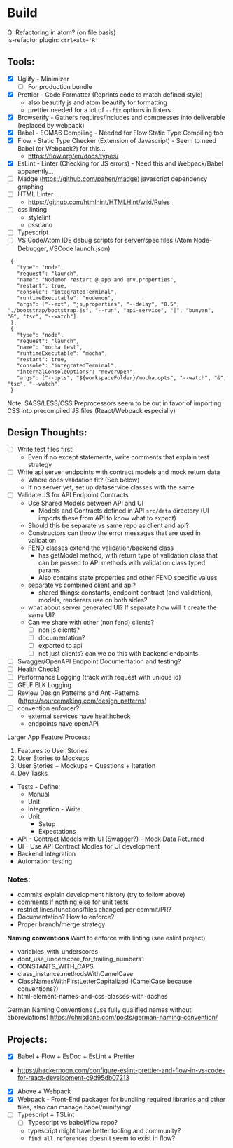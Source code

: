 # Build


Q: Refactoring in atom? (on file basis)  
js-refactor plugin: ``ctrl+alt+'R'``

## Tools:
 - [x] Uglify - Minimizer  
   - [ ] For production bundle
 - [x] Prettier - Code Formatter (Reprints code to match defined style)  
   - also beautify js and atom beautify for formatting  
   - prettier needed for a lot of `--fix` options in linters
 - [x] Browserify - Gathers requires/includes and compresses into deliverable (replaced by webpack)  
 - [x] Babel - ECMA6 Compiling - Needed for Flow Static Type Compiling too  
 - [x] Flow -  Static Type Checker (Extension of Javascript) - Seem to need Babel (or Webpack?) for this...  
   - https://flow.org/en/docs/types/   
 - [x] EsLint - Linter (Checking for JS errors) - Need this and Webpack/Babel apparently...  
 - [ ] Madge (https://github.com/pahen/madge) javascript dependency graphing
 - [ ] HTML Linter  
   - https://github.com/htmlhint/HTMLHint/wiki/Rules
 - [ ] css linting
   - stylelint
   - cssnano
 - [ ] Typescript
 - [ ] VS Code/Atom IDE debug scripts for server/spec files (Atom Node-Debugger, VSCode launch.json)
 ```
  {
    "type": "node",
    "request": "launch",
    "name": "Nodemon restart @ app and env.properties",
    "restart": true,
    "console": "integratedTerminal",
    "runtimeExecutable": "nodemon",
    "args": ["--ext", "js,properties", "--delay", "0.5", "./bootstrap/bootstrap.js", "--run", "api-service", "|", "bunyan", "&", "tsc", "--watch"]
  },
  {
    "type": "node",
    "request": "launch",
    "name": "mocha test",
    "runtimeExecutable": "mocha",
    "restart": true,
    "console": "integratedTerminal",
    "internalConsoleOptions": "neverOpen",
    "args": ["--opts", "${workspaceFolder}/mocha.opts", "--watch", "&", "tsc", "--watch"]
  }
  ```


Note: SASS/LESS/CSS Preprocessors seem to be out in favor of importing CSS into
precompiled JS files (React/Webpack especially)  


## Design Thoughts:
 - [ ] Write test files first!
   - Even if no except statements, write comments that explain test strategy
 - [ ] Write api server endpoints with contract models and mock return data
   - Where does validation fit? (See below)
   - If no server yet, set up dataservice classes with the same
 - [ ] Validate JS for API Endpoint Contracts   
   - Use Shared Models between API and UI
     - Models and Contracts defined in API `src/data` directory (UI imports these from API to know what to expect)
   - Should this be separate vs same repo as client and api?
   - Constructors can throw the error messages that are used in validation  
   - FEND classes extend the validation/backend class
     - has getModel method, with return type of validation class that can be passed to API methods with validation class typed params  
     -  Also contains state properties and other FEND specific values  
   - separate vs combined client and api?
     - shared things: constants, endpoint contract (and validation), models, renderers use on both sides?
   - what about server generated UI? If separate how will it create the same UI?
   - Can we share with other (non fend) clients?
     - [ ] non js clients?
     - [ ] documentation?
     - [ ] exported to api
     - [ ] not just clients? can we do this with backend endpoints
 - [ ] Swagger/OpenAPI Endpoint Documentation and testing?
 - [ ] Health Check?
 - [ ] Performance Logging (track with request with unique id)
 - [ ] GELF ELK Logging
 - [ ] Review Design Patterns and Anti-Patterns (https://sourcemaking.com/design_patterns)
 - [ ] convention enforcer?
    - external services have healthcheck
    - endpoints have openAPI


 Larger App Feature Process:
  1. Features to User Stories
  2. User Stories to Mockups
  3. User Stories + Mockups = Questions + Iteration
  4. Dev Tasks
   - Tests
    - Define:
      - Manual
      - Unit
      - Integration
    - Write
      - Unit
        - Setup
        - Expectations
   - API
    - Contract Models with UI (Swagger?)
    - Mock Data Returned
   - UI
    - Use API Contract Modles for UI development
   - Backend Integration
   - Automation testing


  ### Notes:
   - commits explain development history (try to follow above)
   - comments if nothing else for unit tests
   - restrict lines/functions/files changed per commit/PR?
   - Documentation? How to enforce?
   - Proper branch/merge strategy

  **Naming conventions**
  Want to enforce with linting (see eslint project)

   - variables_with_underscores
   - dont_use_underscore_for_trailing_numbers1
   - CONSTANTS_WITH_CAPS
   - class_instance.methodsWithCamelCase
   - ClassNamesWithFirstLetterCapitalized (CamelCase because conventions?)
   - html-element-names-and-css-classes-with-dashes

  German Naming Conventions (use fully qualified names without abbreviations) https://chrisdone.com/posts/german-naming-convention/

## Projects:
 - [x] Babel + Flow + EsDoc + EsLint + Prettier  
  - https://hackernoon.com/configure-eslint-prettier-and-flow-in-vs-code-for-react-development-c9d95db07213  
 - [x] Above + Webpack
 - [x] Webpack -  Front-End packager for bundling required libraries and other files, also can manage babel/minifying/  
 - [ ] Typescript + TSLint
   - [ ] Typescript vs babel/flow repo?
    - typescript might have better tooling and community?
    - `find all references` doesn't seem to exist in flow?
